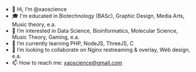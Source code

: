 - 👋 Hi, I’m @xaoscience
- 🎓 I'm educated in Biotechnology (BASc), Graphic Design, Media Arts, Music theory, e.a.
- 👀 I’m interested in Data Science, Bioinformatics, Molecular Science, Music Theory, Gaming, e.a.
- 🌱 I’m currently learning PHP, NodeJS, ThreeJS, C
- 💞️ I’m looking to collaborate on Nginx restreaming & overlay, Web design, e.a.
- 📫 How to reach me: xaoscience@gmail.com

<!---
xaoscience/xaoscience is a ✨ special ✨ repository because its `README.md` (this file) appears on your GitHub profile.
You can click the Preview link to take a look at your changes.
--->
